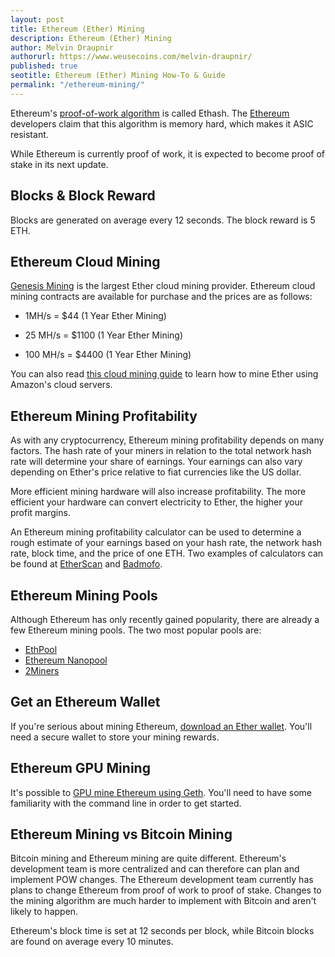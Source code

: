 ```yaml
---
layout: post
title: Ethereum (Ether) Mining
description: Ethereum (Ether) Mining
author: Melvin Draupnir
authorurl: https://www.weusecoins.com/melvin-draupnir/
published: true
seotitle: Ethereum (Ether) Mining How-To & Guide
permalink: "/ethereum-mining/"
---
```

Ethereum's [proof-of-work algorithm](/what-is-proof-of-work/) is called Ethash. The [Ethereum](https://www.ethereum.org/) developers claim that this algorithm is memory hard, which makes it ASIC resistant. 

While Ethereum is currently proof of work, it is expected to become proof of stake in its next update. 

## Blocks & Block Reward

Blocks are generated on average every 12 seconds. The block reward is 5 ETH. 

## Ethereum Cloud Mining

[Genesis Mining](https://www.genesis-mining.com/a/177546) is the largest Ether cloud mining provider. Ethereum cloud mining contracts are available for purchase and the prices are as follows: 

* 1MH/s = $44 (1 Year Ether Mining)

* 25 MH/s = $1100 (1 Year Ether Mining) 

* 100 MH/s = $4400 (1 Year Ether Mining)

You can also read [this cloud mining guide](/what-is-ethereum-cloud-mining/) to learn how to mine Ether using Amazon's cloud servers.

## Ethereum Mining Profitability 

As with any cryptocurrency, Ethereum mining profitability depends on many factors. The hash rate of your miners in relation to the total network hash rate will determine your share of earnings. Your earnings can also vary depending on Ether's price relative to fiat currencies like the US dollar. 

More efficient mining hardware will also increase profitability. The more efficient your hardware can convert electricity to Ether, the higher your profit margins.

An Ethereum mining profitability calculator can be used to determine a rough estimate of your earnings based on your hash rate, the network hash rate, block time, and the price of one ETH. Two examples of calculators can be found at [EtherScan](https://etherscan.io/ether-mining-calculator) and [Badmofo](http://badmofo.github.io/ethereum-mining-calculator/).

## Ethereum Mining Pools

Although Ethereum has only recently gained popularity, there are already a few Ethereum mining pools. The two most popular pools are: 

* [EthPool](http://ethpool.org)
* [Ethereum Nanopool](http://eth.nanopool.org/)
* [2Miners](https://2miners.com/eth-mining-pool)


## Get an Ethereum Wallet

If you're serious about mining Ethereum, [download an Ether wallet](https://www.weusecoins.com/ethereum-wallets/). You'll need a secure wallet to store your mining rewards.

## Ethereum GPU Mining

It's possible to [GPU mine Ethereum using Geth](https://github.com/ethereum/go-ethereum/wiki/Mining). You'll need to have some familiarity with the command line in order to get started.

## Ethereum Mining vs Bitcoin Mining

Bitcoin mining and Ethereum mining are quite different. Ethereum's development team is more centralized and can therefore can plan and implement POW changes. The Ethereum development team currently has plans to change Ethereum from proof of work to proof of stake. Changes to the mining algorithm are much harder to implement with Bitcoin and aren't likely to happen. 

Ethereum's block time is set at 12 seconds per block, while Bitcoin blocks are found on average every 10 minutes.  
